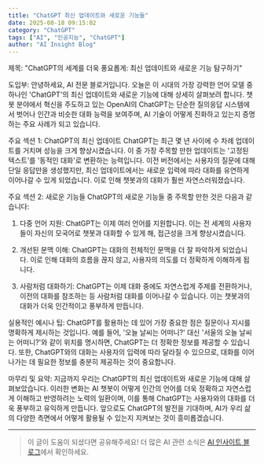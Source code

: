 ```yaml
---
title: "ChatGPT 최신 업데이트와 새로운 기능들"
date: 2025-08-18 09:15:02
category: "ChatGPT"
tags: ["AI", "인공지능", "ChatGPT"]
author: "AI Insight Blog"
---
```


제목: "ChatGPT의 세계를 더욱 풍요롭게: 최신 업데이트와 새로운 기능 탐구하기"

도입부:
안녕하세요, AI 전문 블로거입니다. 오늘은 이 시대의 가장 강력한 언어 모델 중 하나인 'ChatGPT'의 최신 업데이트와 새로운 기능에 대해 상세히 살펴보려 합니다. 챗봇 분야에서 혁신을 주도하고 있는 OpenAI의 ChatGPT는 단순한 질의응답 시스템에서 벗어나 인간과 비슷한 대화 능력을 보여주며, AI 기술이 어떻게 진화하고 있는지 증명하는 주요 사례가 되고 있습니다. 

주요 섹션 1: ChatGPT의 최신 업데이트
ChatGPT는 최근 몇 년 사이에 수 차례 업데이트를 거치며 성능을 크게 향상시켰습니다. 이 중 가장 주목할 만한 업데이트는 '고정된 텍스트'를 '동적인 대화'로 변환하는 능력입니다. 이전 버전에서는 사용자의 질문에 대해 단일 응답만을 생성했지만, 최신 업데이트에서는 새로운 입력에 따라 대화를 유연하게 이어나갈 수 있게 되었습니다. 이로 인해 챗봇과의 대화가 훨씬 자연스러워졌습니다.

주요 섹션 2: 새로운 기능들
ChatGPT의 새로운 기능들 중 주목할 만한 것은 다음과 같습니다:

1. 다중 언어 지원: ChatGPT는 이제 여러 언어를 지원합니다. 이는 전 세계의 사용자들이 자신의 모국어로 챗봇과 대화할 수 있게 해, 접근성을 크게 향상시켰습니다.

2. 개선된 문맥 이해: ChatGPT는 대화의 전체적인 문맥을 더 잘 파악하게 되었습니다. 이로 인해 대화의 흐름을 끊지 않고, 사용자의 의도를 더 정확하게 이해하게 됩니다.

3. 사람처럼 대화하기: ChatGPT는 이제 대화 중에도 자연스럽게 주제를 전환하거나, 이전의 대화를 참조하는 등 사람처럼 대화를 이어나갈 수 있습니다. 이는 챗봇과의 대화가 더욱 인간적이고 풍부하게 만듭니다.

실용적인 예시나 팁:
ChatGPT를 활용하는 데 있어 가장 중요한 점은 질문이나 지시를 명확하게 제시하는 것입니다. 예를 들어, '오늘 날씨는 어떠니?' 대신 '서울의 오늘 날씨는 어떠니?'와 같이 위치를 명시하면, ChatGPT는 더 정확한 정보를 제공할 수 있습니다. 또한, ChatGPT와의 대화는 사용자의 입력에 따라 달라질 수 있으므로, 대화를 이어나가는 데 필요한 정보를 충분히 제공하는 것이 중요합니다.

마무리 및 요약:
지금까지 우리는 ChatGPT의 최신 업데이트와 새로운 기능에 대해 살펴보았습니다. 이러한 변화는 AI 챗봇이 어떻게 인간의 언어를 더욱 정확하고 자연스럽게 이해하고 반영하려는 노력의 일환이며, 이를 통해 ChatGPT는 사용자와의 대화를 더욱 풍부하고 유익하게 만듭니다. 앞으로도 ChatGPT의 발전을 기대하며, AI가 우리 삶의 다양한 측면에서 어떻게 활용될 수 있는지 지켜보는 것이 흥미롭겠습니다.

---

> 이 글이 도움이 되셨다면 공유해주세요! 
> 더 많은 AI 관련 소식은 [AI 인사이트 블로그](https://tonyhwang1004.github.io/ai-insight-blog)에서 확인하세요.
